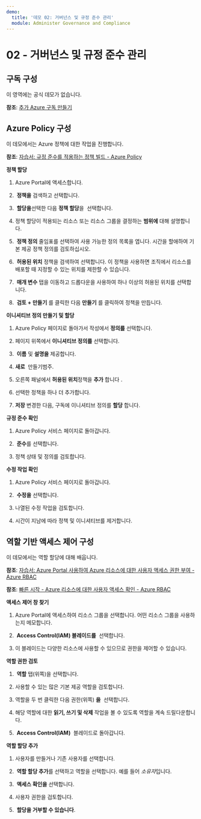 ```yaml
---
demo:
  title: '데모 02: 거버넌스 및 규정 준수 관리'
  module: Administer Governance and Compliance
---
```


# 02 - 거버넌스 및 규정 준수 관리

## 구독 구성

이 영역에는 공식 데모가 없습니다.  

**참조**: [추가 Azure 구독 만들기](https://docs.microsoft.com/azure/cost-management-billing/manage/create-subscription)

## Azure Policy 구성

이 데모에서는 Azure 정책에 대한 작업을 진행합니다.

**참조**: [자습서: 규정 준수를 적용하는 정책 빌드 - Azure Policy](https://docs.microsoft.com/azure/governance/policy/tutorials/create-and-manage)

**정책 할당**

1.  Azure Portal에 액세스합니다.

2.   **정책을** 검색하고 선택합니다.

3.   **할당을**선택한 다음 **정책 할당**을  선택합니다.

5.  정책 할당이 적용되는 리소스 또는 리소스 그룹을 결정하는 **범위에** 대해 설명합니다.

6.   **정책 정의** 줄임표를 선택하여 사용 가능한 정의 목록을 엽니다. 시간을 할애하여 기본 제공 정책 정의를 검토하십시오.

7.   **허용된 위치** 정책을 검색하여 선택합니다. 이 정책을 사용하면 조직에서 리소스를 배포할 때 지정할 수 있는 위치를 제한할 수 있습니다.

8.   **매개 변수** 탭을 이동하고 드롭다운을 사용하여 하나 이상의 허용된 위치를 선택합니다.

9.   **검토 + 만들기** 를 클릭한 다음 **만들기** 를 클릭하여 정책을 만듭니다.

**이니셔티브 정의 만들기 및 할당**

1.  Azure Policy 페이지로 돌아가서 작성에서 **정의를** 선택합니다.

2.  페이지 위쪽에서 **이니셔티브 정의를** 선택합니다.

3.   **이름** 및 **설명을** 제공합니다.

4.  **새로**  만들기범주.

5.  오른쪽 패널에서 **허용된 위치**정책을 **추가** 합니다 .

6.  선택한 정책을 하나 더 추가합니다.

7.  **저장** 변경한 다음, 구독에 이니셔티브 정의를 **할당** 합니다.

**규정 준수 확인**

1.  Azure Policy 서비스 페이지로 돌아갑니다.

2.   **준수**를 선택합니다.

3.  정책 상태 및 정의를 검토합니다.

**수정 작업 확인**

1.  Azure Policy 서비스 페이지로 돌아갑니다.

2.   **수정을** 선택합니다.

3.  나열된 수정 작업을 검토합니다.

4. 시간이 지남에 따라 정책 및 이니셔티브를 제거합니다. 

## 역할 기반 액세스 제어 구성

이 데모에서는 역할 할당에 대해 배웁니다.

**참조**: [자습서: Azure Portal 사용하여 Azure 리소스에 대한 사용자 액세스 권한 부여 - Azure RBAC](https://docs.microsoft.com/azure/role-based-access-control/quickstart-assign-role-user-portal)

**참조**: [빠른 시작 - Azure 리소스에 대한 사용자 액세스 확인 - Azure RBAC](https://docs.microsoft.com/azure/role-based-access-control/check-access)

**액세스 제어 창 찾기**

1.  Azure Portal에 액세스하여 리소스 그룹을 선택합니다.  어떤 리소스 그룹을 사용하는지 메모합니다.

2.   **Access Control(IAM) 블레이드를**  선택합니다.

3.  이 블레이드는 다양한 리소스에 사용할 수 있으므로 권한을 제어할 수 있습니다.

**역할 권한 검토**

1.   **역할** 탭(위쪽)을 선택합니다.

1.  사용할 수 있는 많은 기본 제공 역할을 검토합니다.

1.  역할을 두 번 클릭한 다음 권한(위쪽) **을**  선택합니다.

1.  해당 역할에 대한 **읽기, 쓰기 및 삭제** 작업을 볼 수 있도록 역할을 계속 드릴다운합니다.

1.   **Access Control(IAM)**  블레이드로 돌아갑니다.

**역할 할당 추가**

1.  사용자를 만들거나 기존 사용자를 선택합니다.

1.   **역할 할당 추가**를 선택하고 역할을 선택합니다. 예를 들어 *소유자*입니다.

1.   **액세스 확인을** 선택합니다.

1.  사용자 권한을 검토합니다.

1.   **할당을 거부할 수 있습니다**.
